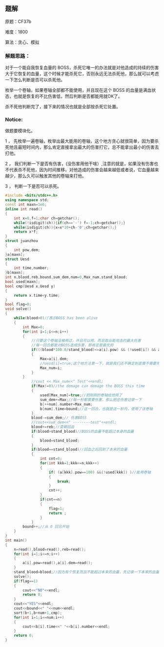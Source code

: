 ## 题解
原题：CF37b

难度：1800

算法：贪心、模拟



### 解题思路：
对于一个能自我恢复血量的 BOSS，杀死它唯一的办法就是对他造成的持续的伤害大于它恢复的血量，这个时候才能杀死它，否则永远无法杀死他，那么就可以考虑一下怎么判断是否可以杀死他。

枚举一个卷轴，如果卷轴全部都不能使用，并且现在这个 BOSS 的血量是满血状态，也就是恢复的不比伤害低，然后判断是否都能用就OK了。

杀不死他判断完了，接下来的情况也就是全部按杀死它处置。

### Notice:
做题要模块化。

1 ， 先枚举一遍卷轴，枚举出最大能用的卷轴，这个地方贪心就很简单，因为要杀死他且最短时间内，那么肯定直接拿出最大的伤害打它，总不能拿出最小的伤害去打他。

2 ， 我们判断一下是否有伤害，(没伤害用他干啥）,注意的就是，如果没有伤害也不代表杀不死他，因为时间推移，对他造成的伤害会越来越低或者说，它血量越来越少，那么久可以触发其他的卷轴来打他。

3 ， 判断一下是否可以杀死。

```cpp
#include <bits/stdc++.h>
using namespace std;
const int maxn=1e6;
inline int read()
{
	int x=0,f=1;char ch=getchar();
	while(!isdigit(ch)){if(ch=='-') f=-1;ch=getchar();}
	while(isdigit(ch)){x=x*10+ch-'0';ch=getchar();}
	return x*f;
}
struct juanzhou
{
	int pow,dem;
}a[maxn];
struct Uesd
{
	int time,number;
}b[maxn];
int n,blood,reb,bound,sum_dem,num=0,Max_num,stand_blood;
bool used[maxn];
bool cmp(Uesd x,Uesd y)
{
	return x.time<y.time;
}
bool flag=0;
void solve()
{
	while(blood>0)//表示BOSS has been alive
	{
		int Max=0;
		for(int i=1;i<=n;i++)
		{
			//只要这个卷轴没被用过，并且可以用，而且取出能攻击的最大伤害
			//每一回合都能对BOSS造成伤害，那肯定是最优的
			if(((blood*100.0/stand_blood)<=a[i].pow) && (!used[i]) && a[i].dem>Max)
			{
				Max=a[i].dem;
				//uesd[i]=true;这个地方注意一下，就是我们还不确定到底需不需要用
				Max_num=i;
			}
		}
			//cout << Max_num<<" Test"<<endl; 
			if(Max!=0)//the demage can demage the BOSS this time
			{
				used[Max_num]=true;//把刚刚的卷轴给他用了
				sum_dem+=Max;//每一秒都需要伤害，那么把总伤害记录一下
				b[++num].number=Max_num;
				b[num].time=bound;//这一回合，也就是这一秒内，使用了该卷轴
			}
			blood-=sum_dem;// 伤害BOSS
			//cout<<sum_dem<<" --------test"<<endl;
			blood+=reb;//耍赖回血
			if(blood>stand_blood)//BOSS的血量不能超过本身的血量
			{
				blood=stand_blood;
			}
			if(blood==stand_blood)//回血之后回到了本来的血量
			{
				int cnt=0;
				for(int kkk=1;kkk<=n;kkk++)
				{
					if( (a[kkk].pow==100) &&(!used[kkk]) )//能用卷轴 
					{
						break;
					}	
					cnt++;
				}
				if(cnt==n)
				{
					flag=1;
					return ;
				}
			}
		bound++;//从 0 回合开始 
	}
}
int main()
{
	n=read(),blood=read(),reb=read();
	for(int i=1;i<=n;i++)
	{
		a[i].pow=read(),a[i].dem=read();
	}
	stand_blood=blood;//因为有个恢复而且不能超过本来的血量，先记录一下本来的血量
	solve();
	if(flag==1)
	{
		cout<<"NO"<<endl;
		return 0;
	}
	cout<<"YES"<<endl;
	cout<<bound<<" "<<num<<endl;
	sort(b+1,b+num+1,cmp);
	for(int i=1;i<=num;i++)
	{
		cout<<b[i].time<<" "<<b[i].number<<endl;
	}
	return 0;
}
```


